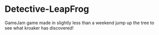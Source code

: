 # Detective-LeapFrog
GameJam game made in slightly less than a weekend
jump up the tree to see what kroaker has discovered!

